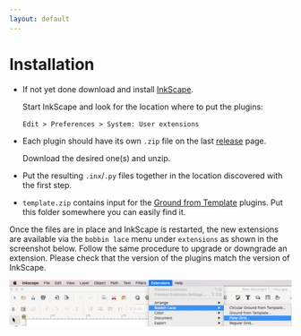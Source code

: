 ```yaml
---
layout: default
---
```


Installation
============

* If not yet done download and install [InkScape].

  Start InkScape and look for the location where to put the plugins:

      Edit > Preferences > System: User extensions

* Each plugin should have its own `.zip` file on the last [release] page.

  Download the desired one(s) and unzip. 
  
* Put the resulting `.inx`/`.py` files together in the location discovered with the first step.

* `template.zip` contains input for the [Ground from Template](Ground-from-Template) plugins. Put this folder somewhere you can easily find it.

Once the files are in place and InkScape is restarted, 
the new extensions are available via the `bobbin lace` menu under `extensions` as  shown in the screenshot below. 
Follow the same procedure to upgrade or downgrade an extension.
Please check that the version of the plugins match the version of InkScape. 

![menu](home-images/menu.png)


[InkScape]: https://inkscape.org
[release]: https://github.com/d-bl/inkscape-bobbinlace/releases
